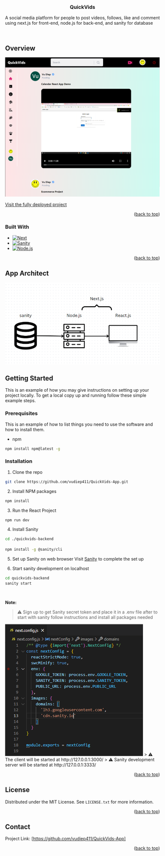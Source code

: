 <a  name="readme-top"></a>

  

<!-- PROJECT LOGO -->

<br  />
<div>
<h3  align="center">QuickVids</h3>
<p  align="center">

A social media platform for people to post videos, follows, like and comment using next.js for front-end, node.js for back-end, and sanity for database

<br  />

  
  
  

<!-- ABOUT THE PROJECT -->

## Overview 

  
  

![hr](https://raw.githubusercontent.com/vudiep411/QuickVids-App/main/quickvids1.png)


<a  href='https://quick-vids-app.vercel.app/'>Visit the fully deployed project</a>
<p  align="right">(<a  href="#readme-top">back to top</a>)</p>


### Built With
* [![Next][Next.js]][Next-url]
* [![Sanity][Sanity]][Sanity-url]
* [![Node.js][Node.js]][Node.js-url]


<p  align="right">(<a  href="#readme-top">back to top</a>)</p>


## App Architect

<img  src='/public/images/webarch.png'/>



<!-- GETTING STARTED -->

## Getting Started

This is an example of how you may give instructions on setting up your project locally.
To get a local copy up and running follow these simple example steps.


### Prerequisites

This is an example of how to list things you need to use the software and how to install them.

* npm

```sh
npm install npm@latest -g
```

### Installation

1. Clone the repo

```sh
git clone https://github.com/vudiep411/QuickVids-App.git
```

2. Install NPM packages
```sh
npm install
```

3. Run the React Project
```sh
npm run dev
```

4. Install Sanity

```sh
cd ./quickvids-backend

npm install -g @sanity/cli
```

5. Set up Sanity on web browser
Visit <a  href="https://www.sanity.io/docs/getting-started">Sanity</a> to complete the set up

6. Start sanity development on localhost
```sh 
cd quickvids-backend
sanity start
```

<br/>
<p><b>Note:</b></p>

>⚠ Sign up to get Sanity secret token and place it in a .env file after to start with sanity follow instructions and install all packages needed
<img src='/public/images/nextconfig.png'/>
> ⚠ The client will be started at http://127.0.0.1:3000/ 
> ⚠ Sanity development server will be started at http://127.0.0.1:3333/ 



<p  align="right">(<a  href="#readme-top">back to top</a>)</p>


<!-- LICENSE -->

## License
Distributed under the MIT License. See `LICENSE.txt` for more information.
<p  align="right">(<a  href="#readme-top">back to top</a>)</p>

<!-- CONTACT -->

## Contact
Project Link: [https://github.com/vudiep411/QuickVids-App]
<p  align="right">(<a  href="#readme-top">back to top</a>)</p>

  
  
  
  
  

<!-- MARKDOWN LINKS & IMAGES -->

<!-- https://www.markdownguide.org/basic-syntax/#reference-style-links -->

[contributors-shield]: https://img.shields.io/github/contributors/github_username/repo_name.svg?style=for-the-badge
[contributors-url]: https://github.com/github_username/repo_name/graphs/contributors
[Sanity]: https://img.shields.io/badge/Sanity-red?style=for-the-badge&logo=stripe&logoColor=white
[Node.js]: https://img.shields.io/badge/Express-20232A?style=for-the-badge&logo=nodedotjs&logoColor=success
[Sanity-url]: https://www.sanity.io/
[Node.js-url]: https://nodejs.org/en/
[issues-shield]: https://img.shields.io/github/issues/github_username/repo_name.svg?style=for-the-badge
[issues-url]: https://github.com/github_username/repo_name/issues
[license-shield]: https://img.shields.io/github/license/github_username/repo_name.svg?style=for-the-badge
[license-url]: https://github.com/github_username/repo_name/blob/master/LICENSE.txt
[product-screenshot]: images/screenshot.png
[Next.js]: https://img.shields.io/badge/next.js-000000?style=for-the-badge&logo=nextdotjs&logoColor=white
[Next-url]: https://nextjs.org/
[React.js]: https://img.shields.io/badge/React-20232A?style=for-the-badge&logo=react&logoColor=61DAFB
[React-url]: https://reactjs.org/